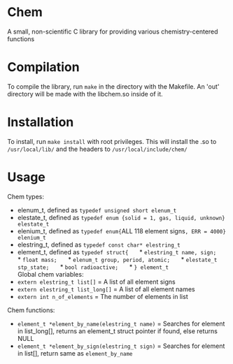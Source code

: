 # Chem
A small, non-scientific C library for providing various chemistry-centered functions

# Compilation
To compile the library, run `make` in the directory with the Makefile. An 'out' directory will be made with the libchem.so inside of it.

# Installation
To install, run `make install` with root privileges. This will install the .so to `/usr/local/lib/` and the headers to `/usr/local/include/chem/`

# Usage
Chem types:  
* elenum_t, defined as `typedef unsigned short elenum_t`  
* elestate_t, defined as `typedef enum {solid = 1, gas, liquid, unknown} elestate_t`  
* elenium_t, defined as `typedef enum{`ALL 118 element signs`, ERR = 4000} elenium_t`  
* elestring_t, defined as `typedef const char* elestring_t`  
* element_t, defined as `typedef struct{  
                            ` * `elestring_t name, sign;  
                            ` * `float mass;  
                            ` * `elenum_t group, period, atomic;  
                            ` * `elestate_t stp_state;  
                            ` * `bool radioactive;  
                            ` * `} element_t`  
Global chem variables:  
* `extern elestring_t list[]` = A list of all element signs  
* `extern elestring_t list_long[]` = A list of all element names  
* `extern int n_of_elements` = The number of elements in list  

Chem functions:  
* `element_t *element_by_name(elestring_t name)` = Searches for element in list_long[], returns an element_t struct pointer if found, else returns NULL  
* `element_t *element_by_sign(elestring_t sign)` = Searches for element in list[], return same as `element_by_name`  
